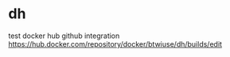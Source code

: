 # dh
test docker hub github integration https://hub.docker.com/repository/docker/btwiuse/dh/builds/edit
